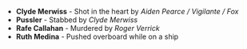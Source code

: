 - **Clyde Merwiss** - Shot in the heart by _Aiden Pearce / Vigilante / Fox_
- **Pussler** - Stabbed by _Clyde Merwiss_
- **Rafe Callahan** - Murdered by _Roger Verrick_
- **Ruth Medina** - Pushed overboard while on a ship